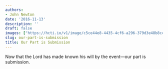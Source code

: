 ```yaml
---
authors:
- John Newton
date: '2016-11-13'
description: ''
draft: false
images: ["https://hcti.io/v1/image/c5ce44e8-4435-4cf6-a296-379d3e48b8cc.png"]
slug: our-part-is-submission
title: Our Part is Submission
---
```


Now that the Lord has made known his will by the event—our part is submission.